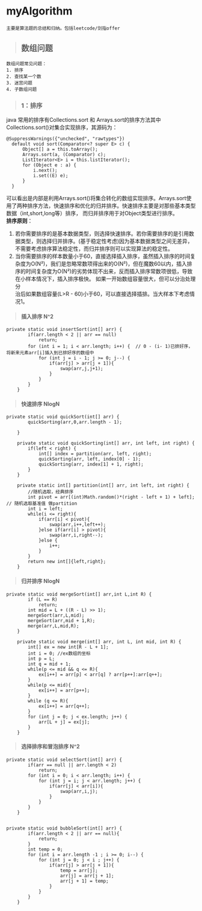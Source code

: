 # myAlgorithm
    主要是算法题的总结和归纳。包括leetcode/剑指offer
    
>## 数组问题
    数组问题常见问题：
    1. 排序
    2. 查找某一个数
    3. 迷宫问题
    4. 子数组问题
>### 1：排序
java 常用的排序有Collections.sort 和 Arrays.sort的排序方法其中Collections.sort()对集合实现排序，其源码为：
  ```
  @SuppressWarnings({"unchecked", "rawtypes"})
    default void sort(Comparator<? super E> c) {
        Object[] a = this.toArray();
        Arrays.sort(a, (Comparator) c);
        ListIterator<E> i = this.listIterator();
        for (Object e : a) {
            i.next();
            i.set((E) e);
        }
    }
  ```
可以看出是内部是利用Arrays.sort()将集合转化的数组实现排序。Arrays.sort使用了两种排序方法，快速排序和优化的归并排序。快速排序主要是对那些基本类型数据（int,short,long等）排序， 而归并排序用于对Object类型进行排序。<br>
**排序原则**：
1. 若你需要排序的是基本数据类型，则选择快速排序。若你需要排序的是引用数据类型，则选择归并排序。(基于稳定性考虑)因为基本数据类型之间无差异，不需要考虑排序算法稳定性，而归并排序则可以实现算法的稳定性。
2. 当你需要排序的样本数量小于60，直接选择插入排序，虽然插入排序的时间复杂度为O(N²)，我们是忽略常数项得出来的O(N²)，但在魔数60以内，插入排序的时间复杂度为O(N²)的劣势体现不出来，反而插入排序常数项很低，导致在小样本情况下，插入排序极快。 如果一开始数组容量很大，但可以分治处理分<br>治后如果数组容量(L>R - 60)小于60，可以直接选择插排。当大样本下考虑情况1。

>#### 插入排序 N^2
```
private static void insertSort(int[] arr) {
        if(arr.length < 2 || arr == null)
            return;
        for (int i = 1; i < arr.length; i++) {  // 0 - (i- 1)已排好序，将新来元素arr[i]插入到已排好序的数组中
            for (int j = i - 1; j >= 0; j--) {
                if(arr[j] > arr[j + 1]){   
                    swap(arr,j,j+1);
                }
            }
        }
    }
```
>#### 快速排序 NlogN
```
private static void quickSort(int[] arr) {
        quickSorting(arr,0,arr.length - 1);

    }

    private static void quickSorting(int[] arr, int left, int right) {
        if(left < right) {
            int[] index = partition(arr, left, right);
            quickSorting(arr, left, index[0] - 1);
            quickSorting(arr, index[1] + 1, right);
        }
    }

    private static int[] partition(int[] arr, int left, int right) {
        //随机选取，经典排序
        int pivot = arr[(int)Math.random()*(right - left + 1) + left]; // 随机选取基准值 做partition
        int i = left;
        while(i <= right){
            if(arr[i] < pivot){
                swap(arr,i++,left++);
            }else if(arr[i] > pivot){
                swap(arr,i,right--);
            }else {
                i++;
            }
        }
        return new int[]{left,right};
    }
```
>#### 归并排序 NlogN
```
private static void mergeSort(int[] arr,int L,int R) {
        if (L == R)
            return;
        int mid = L + ((R - L) >> 1);
        mergeSort(arr,L,mid);
        mergeSort(arr,mid + 1,R);
        merge(arr,L,mid,R);
    }

    private static void merge(int[] arr, int L, int mid, int R) {
        int[] ex = new int[R - L + 1];
        int i = 0; //ex数组的坐标
        int p = L;
        int q = mid + 1;
        while(p <= mid && q <= R){
            ex[i++] = arr[p] < arr[q] ? arr[p++]:arr[q++];
        }
        while(p <= mid){
            ex[i++] = arr[p++];
        }
        while (q <= R){
            ex[i++] = arr[q++];
        }
        for (int j = 0; j < ex.length; j++) {
            arr[L + j] = ex[j];
        }
    }
```
>#### 选择排序和冒泡排序 N^2
```
private static void selectSort(int[] arr) {
        if(arr == null || arr.length < 2)
            return;
        for (int i = 0; i < arr.length; i++) {
            for (int j = i; j < arr.length; j++) {
                if(arr[j] < arr[i]){
                    swap(arr,i,j);
                }
            }
        }
    }


private static void bubbleSort(int[] arr) {
        if(arr.length < 2 || arr == null){
            return;
        }
        int temp = 0;
        for (int i = arr.length -1 ; i >= 0; i--) {
            for (int j = 0; j < i ; j++) {
                if(arr[j] > arr[j + 1]){
                    temp = arr[j];
                    arr[j] = arr[j + 1];
                    arr[j + 1] = temp;
                }
            }
        }
    }
```
